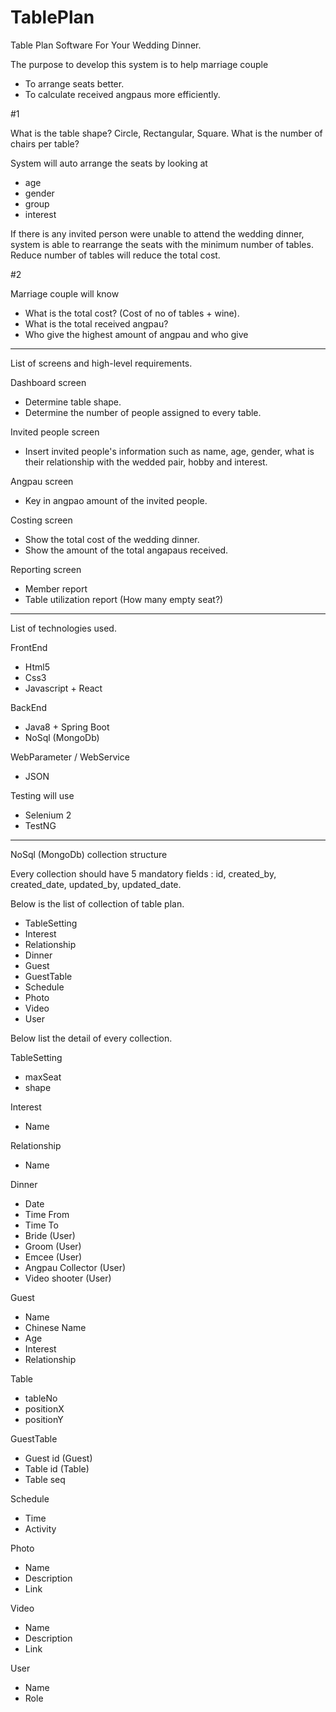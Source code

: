 # TablePlan
Table Plan Software For Your Wedding Dinner.

The purpose to develop this system is to help marriage couple

- To arrange seats better.
- To calculate received angpaus more efficiently.

#1

What is the table shape? Circle, Rectangular, Square.
What is the number of chairs per table? 

System will auto arrange the seats by looking at

- age
- gender
- group
- interest

If there is any invited person were unable to attend the wedding dinner, system is able to rearrange the seats with the minimum number of tables. Reduce number of tables will reduce the total cost.

#2

Marriage couple will know 

- What is the total cost? (Cost of no of tables + wine).
- What is the total received angpau?
- Who give the highest amount of angpau and who give 

------------------------------------------------------------------------------------------------------------------------

List of screens and high-level requirements.

Dashboard screen
- Determine table shape.
- Determine the number of people assigned to every table.

Invited people screen
- Insert invited people's information such as name, age, gender, what is their relationship with the wedded pair, hobby and interest.

Angpau screen
- Key in angpao amount of the invited people.

Costing screen
- Show the total cost of the wedding dinner.
- Show the amount of the total angapaus received.

Reporting screen
- Member report
- Table utilization report (How many empty seat?)

------------------------------------------------------------------------------------------------------------------------

List of technologies used.

FrontEnd
- Html5
- Css3
- Javascript + React

BackEnd
- Java8 + Spring Boot
- NoSql (MongoDb)

WebParameter / WebService
- JSON

Testing will use
- Selenium 2
- TestNG

------------------------------------------------------------------------------------------------------------------------

NoSql (MongoDb) collection structure

Every collection should have 5 mandatory fields : id, created_by, created_date, updated_by, updated_date.

Below is the list of collection of table plan.

- TableSetting
- Interest
- Relationship
- Dinner
- Guest
- GuestTable
- Schedule
- Photo
- Video
- User

Below list the detail of every collection.

TableSetting
- maxSeat
- shape

Interest
- Name

Relationship
- Name

Dinner
- Date
- Time From
- Time To
- Bride (User)
- Groom (User)
- Emcee (User)
- Angpau Collector (User)
- Video shooter (User)

Guest
- Name
- Chinese Name
- Age
- Interest
- Relationship

Table 
- tableNo
- positionX
- positionY

GuestTable
- Guest id (Guest)
- Table id (Table)
- Table seq

Schedule
- Time
- Activity

Photo
- Name
- Description
- Link

Video
- Name
- Description
- Link

User
- Name
- Role
